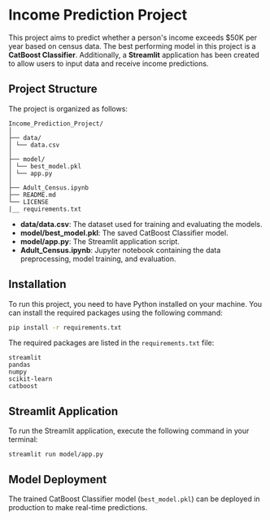 # Income Prediction Project

This project aims to predict whether a person's income exceeds $50K per year based on census data. The best performing model in this project is a **CatBoost Classifier**. Additionally, a **Streamlit** application has been created to allow users to input data and receive income predictions.

## Project Structure

The project is organized as follows:
```
Income_Prediction_Project/
│
├── data/
│ └── data.csv
│
├── model/
│ └── best_model.pkl
│ └── app.py
│
├── Adult_Census.ipynb
├── README.md
└── LICENSE
|__ requirements.txt
```


- **data/data.csv**: The dataset used for training and evaluating the models.
- **model/best_model.pkl**: The saved CatBoost Classifier model.
- **model/app.py**: The Streamlit application script.
- **Adult_Census.ipynb**: Jupyter notebook containing the data preprocessing, model training, and evaluation.

## Installation

To run this project, you need to have Python installed on your machine. You can install the required packages using the following command:

```bash
pip install -r requirements.txt
```
The required packages are listed in the `requirements.txt` file:
```
streamlit
pandas
numpy
scikit-learn
catboost
```

## Streamlit Application
To run the Streamlit application, execute the following command in your terminal:
```
streamlit run model/app.py
```
## Model Deployment
The trained CatBoost Classifier model (`best_model.pkl`) can be deployed in production to make real-time predictions.